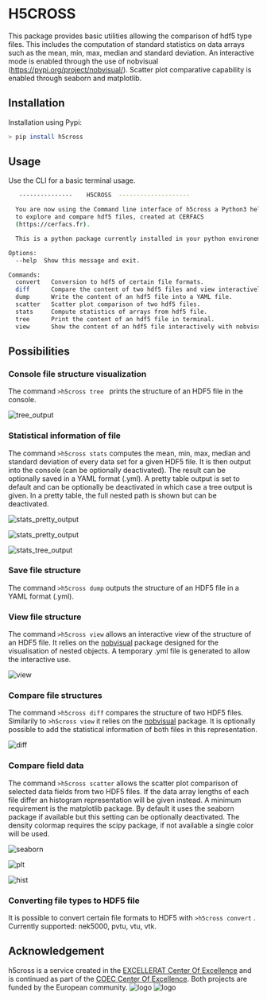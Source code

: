 # H5CROSS

This package provides basic utilities allowing the comparison of hdf5 type files.
This includes the computation of standard statistics on data arrays such as the mean, 
min, max, median and standard deviation. 
An interactive mode is enabled through the use of nobvisual (https://pypi.org/project/nobvisual/). 
Scatter plot comparative capability is enabled through seaborn and matplotlib. 

## Installation

Installation using Pypi:

```bash
> pip install h5cross
```

## Usage

Use the CLI for a basic terminal usage.

```bash
   ---------------    H5CROSS  --------------------

  You are now using the Command line interface of h5cross a Python3 helper
  to explore and compare hdf5 files, created at CERFACS
  (https://cerfacs.fr).

  This is a python package currently installed in your python environement.

Options:
  --help  Show this message and exit.

Commands:
  convert   Conversion to hdf5 of certain file formats.
  diff      Compare the content of two hdf5 files and view interactively...
  dump      Write the content of an hdf5 file into a YAML file.
  scatter   Scatter plot comparison of two hdf5 files.
  stats     Compute statistics of arrays from hdf5 file.
  tree      Print the content of an hdf5 file in terminal.
  view      Show the content of an hdf5 file interactively with nobvisual.

```

## Possibilities

### Console file structure visualization

The command `>h5cross tree `  prints the structure of an HDF5 file in the console. 

![tree_output](https://cerfacs.fr/coop/images/h5cross/tree.png)
### Statistical information of file

The command `>h5cross stats`  computes the mean, min, max, median and standard deviation of every data set for a given HDF5 file.  It is then output into the console (can be optionally deactivated). The result can be optionally saved in a YAML format (.yml). A pretty table output is set to default and can be optionally be deactivated in which case a tree output is given. In a pretty table, the full nested path is shown but can be deactivated. 

![stats_pretty_output](https://cerfacs.fr/coop/images/h5cross/stats_pretty_full.png)

![stats_pretty_output](https://cerfacs.fr/coop/images/h5cross/stats_pretty.png)

![stats_tree_output](https://cerfacs.fr/coop/images/h5cross/stats.png)

### Save file structure

The command `>h5cross dump`  outputs the structure of an HDF5 file in a YAML format (.yml). 



### View file structure

The command `>h5cross view`  allows an interactive view of the structure of an HDF5 file. It relies on the [nobvisual]( https://pypi.org/project/nobvisual/ ) package designed for the visualisation of nested objects.  A temporary .yml file is generated to allow the interactive use.  

![view](https://cerfacs.fr/coop/images/h5cross/view.png)

### Compare file structures

The command `>h5cross diff` compares the structure of two HDF5 files. Similarily to  `>h5cross view` it relies on the [nobvisual]( https://pypi.org/project/nobvisual/ ) package.  It is optionally possible to add the statistical information of both files in this representation. 

![diff](https://cerfacs.fr/coop/images/h5cross/diff.png)

### Compare field data 

The command `>h5cross scatter` allows the scatter plot comparison of selected data fields from two HDF5 files. If the data array lengths of each file differ an histogram representation will be given instead. 
A minimum requirement is the matplotlib package. By default it uses the seaborn package if available but this setting can be optionally deactivated. The density colormap requires the scipy package, if not available a single color will be used.

![seaborn](https://cerfacs.fr/coop/images/h5cross/seaborn_same_T.png)

![plt](https://cerfacs.fr/coop/images/h5cross/plt_same_T.png)

![hist](https://cerfacs.fr/coop/images/h5cross/hist.png)


### Converting file types to HDF5 file

It is possible to convert certain file formats to HDF5 with `>h5cross convert` .
Currently supported: nek5000, pvtu, vtu, vtk.

## Acknowledgement

h5cross is a service created in the [EXCELLERAT Center Of Excellence](https://www.excellerat.eu/wp/) and is continued as part of the [COEC Center Of Excellence](https://coec-project.eu/). Both projects are funded by the European community.
![logo](https://www.excellerat.eu/wp-content/uploads/2020/04/excellerat_logo.png)
![logo](https://www.hpccoe.eu/wp-content/uploads/2020/10/cnmlcLiO_400x400-e1604915314500-300x187.jpg)
